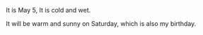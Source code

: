 It is May 5, It is cold and wet.

It will be warm and sunny on Saturday, which is also my birthday. 